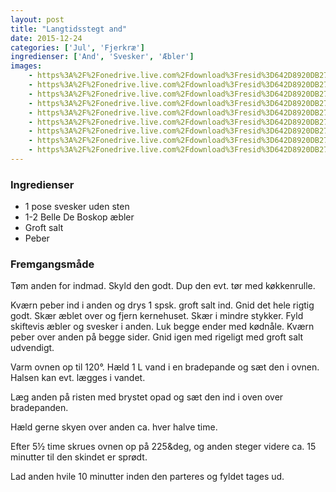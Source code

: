 ```yaml
---
layout: post
title: "Langtidsstegt and"
date: 2015-12-24
categories: ['Jul', 'Fjerkræ']
ingredienser: ['And', 'Svesker', 'Æbler']
images:
    - https%3A%2F%2Fonedrive.live.com%2Fdownload%3Fresid%3D642D8920DB2784EE!230689
    - https%3A%2F%2Fonedrive.live.com%2Fdownload%3Fresid%3D642D8920DB2784EE!230691
    - https%3A%2F%2Fonedrive.live.com%2Fdownload%3Fresid%3D642D8920DB2784EE!230692
    - https%3A%2F%2Fonedrive.live.com%2Fdownload%3Fresid%3D642D8920DB2784EE!230694
    - https%3A%2F%2Fonedrive.live.com%2Fdownload%3Fresid%3D642D8920DB2784EE!230699
    - https%3A%2F%2Fonedrive.live.com%2Fdownload%3Fresid%3D642D8920DB2784EE!230696
    - https%3A%2F%2Fonedrive.live.com%2Fdownload%3Fresid%3D642D8920DB2784EE!230704
    - https%3A%2F%2Fonedrive.live.com%2Fdownload%3Fresid%3D642D8920DB2784EE!230698
    - https%3A%2F%2Fonedrive.live.com%2Fdownload%3Fresid%3D642D8920DB2784EE!230703
---
```


### Ingredienser
-   1 pose svesker uden sten
-   1-2 Belle De Boskop æbler
-   Groft salt
-   Peber

### Fremgangsmåde
Tøm anden for indmad. Skyld den godt. Dup den evt. tør med køkkenrulle.

Kværn peber ind i anden og drys 1 spsk. groft salt ind. Gnid det hele rigtig godt. Skær æblet over og fjern kernehuset. Skær i mindre stykker. Fyld skiftevis æbler og svesker i anden. Luk begge ender med kødnåle. Kværn peber over anden på begge sider. Gnid igen med rigeligt med groft salt udvendigt.

Varm ovnen op til 120&deg;. Hæld 1 L vand i en bradepande og sæt den i ovnen. Halsen kan evt. lægges i vandet.

Læg anden på risten med brystet opad og sæt den ind i oven over bradepanden. 

Hæld gerne skyen over anden ca. hver halve time.

Efter 5½ time skrues ovnen op på 225&deg, og anden steger videre ca. 15 minutter til den skindet er sprødt.

Lad anden hvile 10 minutter inden den parteres og fyldet tages ud.

